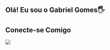 ## Olá! Eu sou o Gabriel Gomes🖐️

## Conecte-se Comigo

<div> 
  <a href="https://www.linkedin.com/in/gabriel-gomes99/" target="_blank"><img src="https://img.shields.io/badge/-LinkedIn-%230077B5?style=for-the-badge&logo=linkedin&logoColor=white" target="_blank"></a>

</div>

